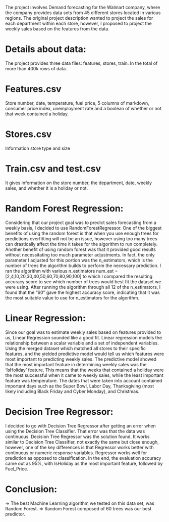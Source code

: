 The project involves Demand forecasting for the Walmart company, where the company provides data sets from 45 different stores located in various regions. The original project description wanted to project the sales for each department within each store, however, I proposed to project the weekly sales based on the features from the data.

# Details about data:
The project provides three data files: features, stores, train. In the total of more than 400k rows of data.

# Features.csv
Store number, date, temperature, fuel price, 5 columns of markdown, consumer price index, unemployment rate and a boolean of whether or not that week contained a holiday.

# Stores.csv
Information store type and size

# Train.csv and test.csv
It gives information on the store number, the department, date, weekly sales, and whether it is a holiday or not.

# Random Forest Regression:
Considering that our project goal was to predict sales forecasting from a weekly basis, I decided to use RandomForestRegressor. One of the biggest benefits of using the random forest is that when you use enough trees for predictions overfitting will not be an issue, however using too many trees can drastically affect the time it takes for the algorithm to run completely. Another benefit of using random forest was that it provided good results without necessitating too much parameter adjustments. In fact, the only parameter I adjusted for this portion was the n_estimators, which is the number of trees the algorithm builds to perform the necessary prediction.
I ran the algorithm with various n_estimators num_est = [2,4,10,20,30,40,50,60,70,80,90,100] to which I compared the resulting accuracy score to see which number of trees would best fit the dataset we were using. After running the algorithm through all 12 of the n_estimators, I found that the “60” gave the highest accuracy score, indicating that it was the most suitable value to use for n_estimators for the algorithm.

# Linear Regression:
Since our goal was to estimate weekly sales based on features provided to us, Linear Regression sounded like a good fit. Linear regression models the relationship between a scalar variable and a set of independent variables. Using the merged dataset which matched all stores to their specific features, and the yielded predictive model would tell us which features were most important to predicting weekly sales. The predictive model showed that the most important feature in determining weekly sales was the ‘IsHoliday’ feature. This means that the weeks that contained a holiday were the most successful when it came to weekly sales, while the least important feature was temperature. The dates that were taken into account contained important days such as the Super Bowl, Labor Day, Thanksgiving (most likely including Black Friday and Cyber Monday), and Christmas.

# Decision Tree Regressor:
I decided to go with Decision Tree Regressor after getting an error when using the Decision Tree Classifier. That error was that the data was continuous. Decision Tree Regressor was the solution found. It works similar to Decision Tree Classifier, not exactly the same but close enough, however, one of the key differences is that Regressor works better with continuous or numeric response variables. Regressor works well for prediction as opposed to classification. In the end, the evaluation accuracy came out as 95%, with IsHoliday as the most important feature, followed by Fuel_Price.

# Conclusion:
=> The best Machine Learning algorithm we tested on this data set, was Random Forest.
=> Random Forest composed of 60 trees was our best predictor.
